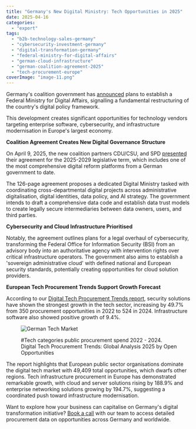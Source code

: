 ```yaml
---
title: "Germany's New Digital Ministry: Tech Opportunities in 2025"
date: 2025-04-16
categories: 
  - "export"
tags: 
  - "b2b-technology-sales-germany"
  - "cybersecurity-investment-germany"
  - "digital-transformation-germany"
  - "federal-ministry-for-digital-affairs"
  - "german-cloud-infrastructure"
  - "german-coalition-agreement-2025"
  - "tech-procurement-europe"
coverImage: "image-11.png"
---
```


Germany's coalition government has [announced](https://themunicheye.com/implications-coalition-agreement-digital-policy-17220) plans to establish a Federal Ministry for Digital Affairs, signalling a fundamental restructuring of the country's digital policy framework.

This development creates significant opportunities for technology vendors targeting enterprise software, cybersecurity, and infrastructure modernisation in Europe's largest economy.

**Coalition Agreement Creates New Digital Governance Structure**

On April 9, 2025, the new coalition partners CDU/CSU, and SPD [presented](https://www.dw.com/en/germany-cdu-csu-and-spd-announce-coalition-government-deal/live-72180120) their agreement for the 2025-2029 legislative term, which includes one of the most comprehensive digital reform platforms from a German government to date.

The 126-page agreement proposes a dedicated Digital Ministry tasked with coordinating cross-departmental digital projects across administrative digitalisation, digital identities, data policy, and AI strategy. The government intends to draft a comprehensive data code and establish data trust models to create legally secure intermediaries between data owners, users, and third parties.

**Cybersecurity and Cloud Infrastructure Prioritised**

Notably, the agreement outlines plans for a legal overhaul of cybersecurity, transforming the Federal Office for Information Security (BSI) from an advisory body into an authoritative agency with intervention rights over critical infrastructure operators. The government also aims to establish a 'sovereign administrative cloud' with defined national and European security standards, potentially creating opportunities for cloud solution providers.

**European Tech Procurement Trends Support Growth Forecast**

According to our [Digital Tech Procurement Trends report](https://www.openopps.com/global-digital-tech-procurement-trends-2025/), security solutions have shown the strongest growth in the tech sector, increasing by 49.7% from 350 procurement opportunities in 2022 to 524 in 2024. Infrastructure software also showed positive growth of 9.4%.

<figure>

![German Tech Market](images/Screenshot-2025-04-16-at-130610.png)

<figcaption>

#Tech categories public procurement spend 2022 - 2024. 
Digital Tech Procurement Trends: Global Analysis 2025 by Open Opportunities

</figcaption>

</figure>

The report highlights that European public sector organisations dominate the digital tech market with 49,409 total opportunities, which dwarfs other regions. Tech infrastructure procurement in Europe has demonstrated remarkable growth, with cloud and server solutions rising by 188.9% and enterprise networking solutions growing by 194.7%, suggesting a coordinated push toward infrastructure modernisation.

Want to explore how your business can capitalise on Germany's digital transformation initiative? [Book a call](https://www.openopps.com/book-a-call-for-the-best-chance-to-win-bids/) with our team to access detailed procurement data on opportunities across Germany and worldwide.
